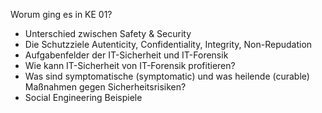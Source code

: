 Worum ging es in KE 01?
- Unterschied zwischen Safety & Security
- Die Schutzziele Autenticity, Confidentiality, Integrity, Non-Repudation
- Aufgabenfelder der IT-Sicherheit und IT-Forensik
- Wie kann IT-Sicherheit von IT-Forensik profitieren?
- Was sind symptomatische (symptomatic) und was heilende (curable) Maßnahmen gegen Sicherheitsrisiken?
- Social Engineering Beispiele
